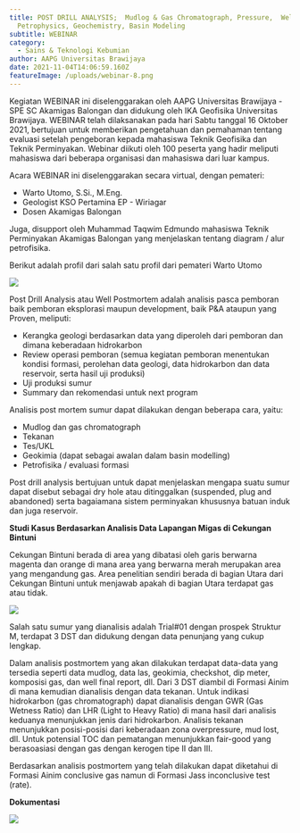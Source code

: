 ```yaml
---
title: POST DRILL ANALYSIS;  Mudlog & Gas Chromatograph, Pressure,  Well Test,
  Petrophysics, Geochemistry, Basin Modeling
subtitle: WEBINAR
category:
  - Sains & Teknologi Kebumian
author: AAPG Universitas Brawijaya
date: 2021-11-04T14:06:59.160Z
featureImage: /uploads/webinar-8.png
---
```

Kegiatan WEBINAR ini diselenggarakan oleh AAPG Universitas Brawijaya - SPE SC Akamigas Balongan dan didukung oleh IKA Geofisika Universitas Brawijaya. WEBINAR telah dilaksanakan pada hari Sabtu tanggal 16 Oktober 2021, bertujuan untuk memberikan pengetahuan dan pemahaman tentang evaluasi setelah pengeboran kepada mahasiswa Teknik Geofisika dan Teknik Perminyakan. Webinar diikuti oleh 100 peserta yang hadir meliputi mahasiswa dari beberapa organisasi dan mahasiswa dari luar kampus.

Acara WEBINAR ini diselenggarakan secara virtual, dengan pemateri:

* Warto Utomo, S.Si., M.Eng.
* Geologist KSO Pertamina EP - Wiriagar
* Dosen Akamigas Balongan

Juga, disupport oleh Muhammad Taqwim Edmundo mahasiswa Teknik Perminyakan Akamigas Balongan yang menjelaskan tentang diagram / alur petrofisika.

Berikut adalah profil dari salah satu profil dari pemateri Warto Utomo

![](/uploads/warto-utomo-profil.png)

Post Drill Analysis atau Well Postmortem adalah analisis pasca pemboran baik pemboran eksplorasi maupun development, baik P&A ataupun yang Proven, meliputi:

* Kerangka geologi berdasarkan data yang diperoleh dari pemboran dan dimana keberadaan hidrokarbon
* Review operasi pemboran (semua kegiatan pemboran menentukan kondisi formasi, perolehan data geologi, data hidrokarbon dan data reservoir, serta hasil uji produksi)
* Uji produksi sumur
* Summary dan rekomendasi untuk next program

Analisis post mortem sumur dapat dilakukan dengan beberapa cara, yaitu:

* Mudlog dan gas chromatograph
* Tekanan
* Tes/UKL
* Geokimia (dapat sebagai awalan dalam basin modelling)
* Petrofisika / evaluasi formasi

Post drill analysis bertujuan untuk dapat menjelaskan mengapa suatu sumur dapat disebut sebagai dry hole atau ditinggalkan (suspended, plug and abandoned) serta bagaiamana sistem perminyakan khususnya batuan induk dan juga reservoir.

**Studi Kasus Berdasarkan Analisis Data Lapangan Migas di Cekungan Bintuni**

Cekungan Bintuni berada di area yang dibatasi oleh garis berwarna magenta dan orange di mana area yang berwarna merah merupakan area yang mengandung gas. Area penelitian sendiri berada di bagian Utara dari Cekungan Bintuni untuk menjawab apakah di bagian Utara terdapat gas atau tidak.

![](/uploads/map.png)

Salah satu sumur yang dianalisis adalah Trial#01 dengan prospek Struktur M, terdapat 3 DST dan didukung dengan data penunjang yang cukup lengkap.

Dalam analisis postmortem yang akan dilakukan terdapat data-data yang tersedia seperti data mudlog, data las, geokimia, checkshot, dip meter, komposisi gas, dan well final report, dll. Dari 3 DST diambil di Formasi Ainim di mana kemudian dianalisis dengan data tekanan. Untuk indikasi hidrokarbon (gas chromatograph) dapat dianalisis dengan GWR (Gas Wetness Ratio) dan LHR (Light to Heavy Ratio) di mana hasil dari analisis keduanya menunjukkan jenis dari hidrokarbon. Analisis tekanan menunjukkan posisi-posisi dari keberadaan zona overpressure, mud lost, dll. Untuk potensial TOC dan pematangan menunjukkan fair-good yang berasoasiasi dengan gas dengan kerogen tipe II dan III.

Berdasarkan analisis postmortem yang telah dilakukan dapat diketahui di Formasi Ainim conclusive gas namun di Formasi Jass inconclusive test (rate).

**Dokumentasi**

![](/uploads/dokumentasi.png)